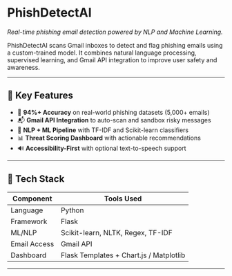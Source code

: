 # PhishDetectAI

*Real-time phishing email detection powered by NLP and Machine Learning.*

PhishDetectAI scans Gmail inboxes to detect and flag phishing emails using a custom-trained model. It combines natural language processing, supervised learning, and Gmail API integration to improve user safety and awareness.

---

## 🚀 Key Features

- 🎯 **94%+ Accuracy** on real-world phishing datasets (5,000+ emails)
- 📬 **Gmail API Integration** to auto-scan and sandbox risky messages
- 🧠 **NLP + ML Pipeline** with TF-IDF and Scikit-learn classifiers
- 📊 **Threat Scoring Dashboard** with actionable recommendations
- 🔊 **Accessibility-First** with optional text-to-speech support

---

## 🧰 Tech Stack

| Component     | Tools Used                              |
|---------------|------------------------------------------|
| Language      | Python                                   |
| Framework     | Flask                                    |
| ML/NLP        | Scikit-learn, NLTK, Regex, TF-IDF        |
| Email Access  | Gmail API                                |
| Dashboard     | Flask Templates + Chart.js / Matplotlib  |

---
